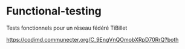 # Functional-testing
Tests fonctionnels pour un réseau fédéré TiBillet

https://codimd.communecter.org/C_9EngVnQOmobXRpD70RrQ?both